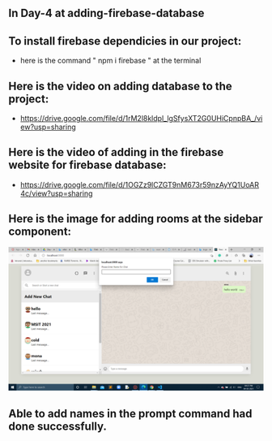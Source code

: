 ## In Day-4 at adding-firebase-database

## To install firebase dependicies in our project:

- here is the command " npm i firebase " at the terminal

## Here is the video on adding database to the project:

- https://drive.google.com/file/d/1rM2l8kldpl_lgSfysXT2G0UHiCpnpBA_/view?usp=sharing

## Here is the video of adding in the firebase website for firebase database:

- https://drive.google.com/file/d/1OGZz9lCZGT9nM673r59nzAyYQ1UoAR4c/view?usp=sharing

## Here is the image for adding rooms at the sidebar component:
![](Images-4/addrooms.png)

## Able to add names in the prompt command had done successfully.
